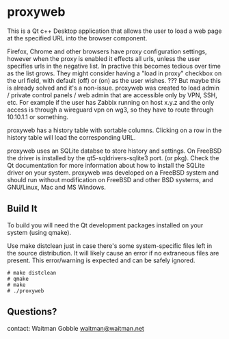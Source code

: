 # proxyweb

This is a Qt c++ Desktop application that allows the user to load a web page at the specified URL into the browser component.

Firefox, Chrome and other browsers have proxy configuration settings, however when the proxy is enabled it effects all urls, unless the user specifies urls in the negative list. In practive this becomes tedious over time as the list grows. They might consider having a "load in proxy" checkbox on the url field, with default (off) or (on) as the user wishes. ??? But maybe this is already solved and it's a non-issue. proxyweb was created to load admin / private control panels / web admin that are accessible only by VPN, SSH, etc. For example if the user has Zabbix running on host x.y.z and the only access is through a wireguard vpn on wg3, so they have to route through 10.10.1.1 or something. 

proxyweb has a history table with sortable columns. Clicking on a row in the history table will load the corresponding URL.

proxyweb uses an SQLite databse to store history and settings. On FreeBSD the driver is installed by the qt5-sqldrivers-sqlite3 port. (or pkg). Check the Qt documentation for more information about how to install the SQLite driver on your system. proxyweb was developed on a FreeBSD system and should run without modification on FreeBSD and other BSD systems, and GNU/Linux, Mac and MS Windows.

## Build It

To build you will need the Qt development packages installed on your system (using qmake). 

Use make distclean just in case there's some system-specific files left in the source distribution. It will likely cause an error if no extraneous files are present. This error/warning is expected and can be safely ignored.

```
# make distclean
# qmake
# make
# ./proxyweb
```


## Questions?

contact: Waitman Gobble waitman@waitman.net 

